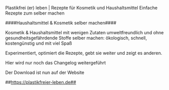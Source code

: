 
Plastikfrei (er) leben | Rezepte für Kosmetik und Haushaltsmittel
Einfache Rezepte zum selber machen

####Haushaltsmittel & Kosmetik selber machen####

Kosmetik & Haushaltsmittel mit wenigen Zutaten umweltfreundlich und ohne gesundheitsgefährdende Stoffe selber machen: ökologisch, schnell, kostengünstig und mit viel Spaß

Experimentiert, optimiert die Rezepte, gebt sie weiter und zeigt es anderen.

Hier wird nur noch das Changelog weitergeführt

Der Download ist nun auf der Website

##https://plastikfreier-leben.de##
